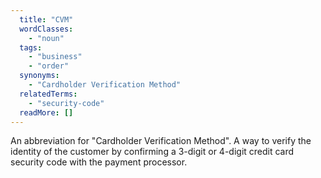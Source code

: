 ```yaml
---
  title: "CVM"
  wordClasses:
    - "noun"
  tags:
    - "business"
    - "order"
  synonyms:
    - "Cardholder Verification Method"
  relatedTerms:
    - "security-code"
  readMore: []
---
```

An abbreviation for "Cardholder Verification Method". A way to verify the identity of the customer by confirming a 3-digit or 4-digit credit card security code with the payment processor.
